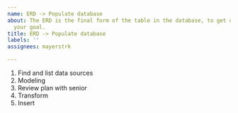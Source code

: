 ```yaml
---
name: ERD -> Populate database
about: The ERD is the final form of the table in the database, to get us there is
  your goal.
title: ERD -> Populate database
labels: ''
assignees: mayerstrk

---
```


1. Find and list data sources
2. Modeling
3. Review plan with senior
4. Transform
5. Insert
